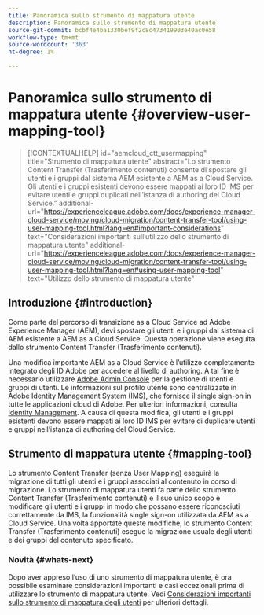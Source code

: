```yaml
---
title: Panoramica sullo strumento di mappatura utente
description: Panoramica sullo strumento di mappatura utente
source-git-commit: bcbf4e4ba1330bef9f2c8c473419903e40ac0e58
workflow-type: tm+mt
source-wordcount: '363'
ht-degree: 1%

---
```



# Panoramica sullo strumento di mappatura utente {#overview-user-mapping-tool}

>[!CONTEXTUALHELP]
>id="aemcloud_ctt_usermapping"
>title="Strumento di mappatura utente"
>abstract="Lo strumento Content Transfer (Trasferimento contenuti) consente di spostare gli utenti e i gruppi dal sistema AEM esistente a AEM as a Cloud Service. Gli utenti e i gruppi esistenti devono essere mappati ai loro ID IMS per evitare utenti e gruppi duplicati nell’istanza di authoring del Cloud Service."
>additional-url="https://experienceleague.adobe.com/docs/experience-manager-cloud-service/moving/cloud-migration/content-transfer-tool/using-user-mapping-tool.html?lang=en#important-considerations" text="Considerazioni importanti sull’utilizzo dello strumento di mappatura utente"
>additional-url="https://experienceleague.adobe.com/docs/experience-manager-cloud-service/moving/cloud-migration/content-transfer-tool/using-user-mapping-tool.html?lang=en#using-user-mapping-tool" text="Utilizzo dello strumento di mappatura utente"

## Introduzione {#introduction}

Come parte del percorso di transizione as a Cloud Service ad Adobe Experience Manager (AEM), devi spostare gli utenti e i gruppi dal sistema di AEM esistente a AEM as a Cloud Service. Questa operazione viene eseguita dallo strumento Content Transfer (Trasferimento contenuti).

Una modifica importante AEM as a Cloud Service è l’utilizzo completamente integrato degli ID Adobe per accedere al livello di authoring.  A tal fine è necessario utilizzare [Adobe Admin Console](https://helpx.adobe.com/it/enterprise/using/admin-console.html) per la gestione di utenti e gruppi di utenti. Le informazioni sul profilo utente sono centralizzate in Adobe Identity Management System (IMS), che fornisce il single sign-on in tutte le applicazioni cloud di Adobe. Per ulteriori informazioni, consulta [Identity Management](https://experienceleague.adobe.com/docs/experience-manager-cloud-service/overview/what-is-new-and-different.html?lang=en#identity-management). A causa di questa modifica, gli utenti e i gruppi esistenti devono essere mappati ai loro ID IMS per evitare di duplicare utenti e gruppi nell’istanza di authoring del Cloud Service.

## Strumento di mappatura utente {#mapping-tool}

Lo strumento Content Transfer (senza User Mapping) eseguirà la migrazione di tutti gli utenti e i gruppi associati al contenuto in corso di migrazione. Lo strumento di mappatura utenti fa parte dello strumento Content Transfer (Trasferimento contenuti) e il suo unico scopo è modificare gli utenti e i gruppi in modo che possano essere riconosciuti correttamente da IMS, la funzionalità single sign-on utilizzata da AEM as a Cloud Service. Una volta apportate queste modifiche, lo strumento Content Transfer (Trasferimento contenuti) esegue la migrazione usuale degli utenti e dei gruppi del contenuto specificato.

### Novità {#whats-next}

Dopo aver appreso l’uso di uno strumento di mappatura utente, è ora possibile esaminare considerazioni importanti e casi eccezionali prima di utilizzare lo strumento di mappatura utente. Vedi [Considerazioni importanti sullo strumento di mappatura degli utenti](/help/journey-migration/content-transfer-tool/user-mapping-tool/considerations-user-mapping-tool.md) per ulteriori dettagli.